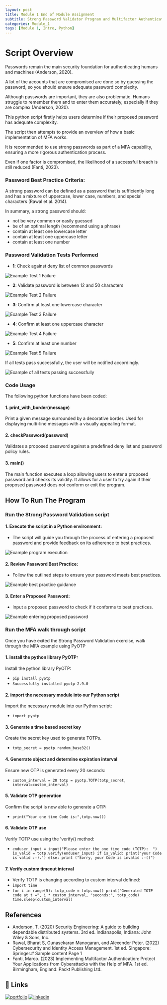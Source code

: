 ```yaml
---
layout: post
title: Module 1 End of Module Assignment
subtitle: Strong Password Validator Program and Multifactor Authentication (MFA) Overview 
categories: Module_1
tags: [Module 1, Intro, Python]
---
```


# Script Overview

Passwords remain the main security foundation for authenticating humans and machines (Anderson, 2020). 

A lot of the accounts that are compromised are done so by guessing the password, so you should ensure adequate password complexity. 
 
Although passwords are important, they are also problematic. Humans struggle to remember them and to enter them accurately, especially if they are complex (Anderson, 2020).  

This python script firstly helps users determine if their proposed password has adequate complexity. 

The script then attempts to provide an overview of how a basic implementation of MFA works.

It is recommended to use strong passwords as part of a MFA capability, ensuring a more rigorous authentication process. 

Even if one factor is compromised, the likelihood of a successful breach is still reduced (Fanti, 2023).

### Password Best Practice Criteria:

A strong password can be defined as a password that is sufficiently long and has a mixture of uppercase, lower case, numbers, and special characters (Rawal et al. 2014).

In summary, a strong password should:
 - not be very common or easily guessed
 - be of an optimal length (recommend using a phrase)
 - contain at least one lowercase letter
 - contain at least one uppercase letter
 - contain at least one number

### Password Validation Tests Performed

- **1**: Check against deny list of common passwords

![Example Test 1 Failure](/Modules/1/img/Test1.png)

- **2**: Validate password is between 12 and 50 characters

![Example Test 2 Failure](/Modules/1/img/Test2.png)

- **3**: Confirm at least one lowercase character

![Example Test 3 Failure](/Modules/1/img/Test3.png)

- **4**: Confirm at least one uppercase character

![Example Test 4 Failure](/Modules/1/img/Test4.png)

- **5**: Confirm at least one number

![Example Test 5 Failure](/Modules/1/img/Test5.png)

If all tests pass successfully, the user will be notified accordingly.

![Example of all tests passing successfully](/Modules/1/img/AllTestsPassed.png)

### Code Usage

The following python functions have been coded:

#### 1. print_with_border(message)
Print a given message surrounded by a decorative border.
Used for displaying multi-line messages with a visually appealing format.

#### 2. checkPassword(password)
Validates a proposed password against a predefined deny list and password policy rules.

#### 3. main()
The main function executes a loop allowing users to enter a proposed password and checks its validity. It allows for a user to try again if their proposed password does not conform or exit the program.

## How To Run The Program

### Run the Strong Password Validation script

#### 1. Execute the script in a Python environment:
 - The script will guide you through the process of entering a proposed password and provide feedback on its adherence to best practices.

 ![Example program execution](/Modules/1/img/GetStarted.png)

#### 2. Review Password Best Practice:
 - Follow the outlined steps to ensure your password meets best practices.

 ![Example best practice guidance](/Modules/1/img/StrongPasswordGuideance.png)

#### 3. Enter a Proposed Password:
 - Input a proposed password to check if it conforms to best practices.

 ![Example entering proposed password](/Modules/1/img/GetStarted.png)

 ### Run the MFA walk through script
 Once you have exited the Strong Password Validation exercise, walk through the MFA example using PyOTP

#### 1. install the python library PyOTP:
Install the python library PyOTP:
 - `pip install pyotp`
 - `Successfully installed pyotp-2.9.0`

#### 2. import the necessary module into our Python script
Import the necessary module into our Python script:
 - `import pyotp`

#### 3. Generate a time based secret key
Create the secret key used to generate TOTPs.
- `totp_secret = pyotp.random_base32()`

#### 4. Generrate object and determine expiration interval
Ensure new OTP is generated every 20 seconds:
- `custom_interval = 20
  totp = pyotp.TOTP(totp_secret, interval=custom_interval)`

#### 5. Validate OTP generation
Confirm the script is now able to generate a OTP:
- `print("Your one time Code is:",totp.now())`

#### 6. Validate OTP use 
Verify TOTP use using the 'verify() method:
- `enduser_input = input("Please enter the one time code (TOTP):  ")
is_valid = totp.verify(enduser_input)
if is_valid:
    print("your Code is valid :-).")
else:
    print ("Sorry, your Code is invalid :-()")`

#### 7. Verify custom timeout interval
- Verify TOTP is changing according to custom interval defined:
- `import time`
- `for i in range(5):
    totp_code = totp.now()
    print("Generated TOTP code at t =", i * custom_interval, "seconds:", totp_code)
    time.sleep(custom_interval)`


## References
- Anderson, T. (2020) Security Engineering: A guide to building dependable distributed systems. 3rd ed. Indianapolis, Indiana: John Wiley & Sons, Inc.
- Rawal, Bharat S, Gunasekaran Manogaran, and Alexender Peter. (2022) Cybersecurity and Identity Access Management. 1st ed. Singapore: Springer.# Sample content Page 1
- Fanti, Marco. (2023) Implementing Multifactor Authentication: Protect Your Applications from Cyberattacks with the Help of MFA. 1st ed. Birmingham, England: Packt Publishing Ltd.

  
## 🔗 Links
[![portfolio](https://img.shields.io/badge/my_portfolio-000?style=for-the-badge&logo=ko-fi&logoColor=white)](https://cn23070.github.io/)
[![linkedin](https://img.shields.io/badge/linkedin-0A66C2?style=for-the-badge&logo=linkedin&logoColor=white)](https://www.linkedin.com/in/craig-norris-3b787610/)

